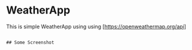 # WeatherApp 

This is simple WeatherApp using using [https://openweathermap.org/api]


```

## Some Screenshot

